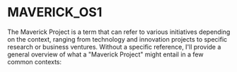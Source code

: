 # MAVERICK_OS1
The Maverick Project is a term that can refer to various initiatives depending on the context, ranging from technology and innovation projects to specific research or business ventures. Without a specific reference, I'll provide a general overview of what a "Maverick Project" might entail in a few common contexts:
